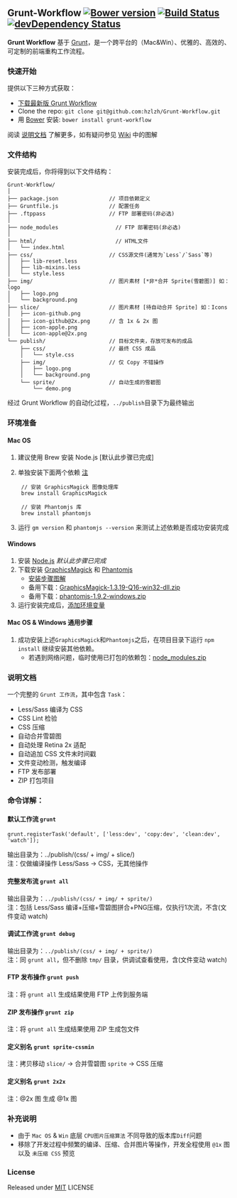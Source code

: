 ## Grunt-Workflow  [![Bower version](https://badge.fury.io/bo/grunt-workflow.png)](http://badge.fury.io/bo/grunt-workflow) [![Build Status](https://secure.travis-ci.org/hzlzh/Grunt-Workflow.png)](http://travis-ci.org/hzlzh/Grunt-Workflow) [![devDependency Status](https://david-dm.org/hzlzh/Grunt-Workflow/dev-status.png?theme=shields.io)](https://david-dm.org/hzlzh/Grunt-Workflow#info=devDependencies)

**Grunt Workflow** 基于 [Grunt]，是一个跨平台的（Mac&Win）、优雅的、高效的、可定制的前端重构工作流程。

### 快速开始

提供以下三种方式获取：

- [下载最新版 Grunt Workflow](https://github.com/hzlzh/Grunt-Workflow/archive/master.zip)
- Clone the repo: `git clone git@github.com:hzlzh/Grunt-Workflow.git`
- 用 [Bower](http://bower.io) 安装: `bower install grunt-workflow`

阅读 [说明文档] 了解更多，如有疑问参见 [Wiki] 中的图解

### 文件结构

安装完成后，你将得到以下文件结构：

```
Grunt-Workflow/
│
├── package.json                // 项目依赖定义
├── Gruntfile.js                // 配置任务
├── .ftppass                    // FTP 部署密码(非必选)
│
├── node_modules    			  // FTP 部署密码(非必选)
│
├── html/                   	  // HTML文件
│   └── index.html
├── css/                        // CSS源文件(通常为`Less`/`Sass`等)
│   ├── lib-reset.less
│   ├── lib-mixins.less
│   └── style.less
├── img/                        // 图片素材 [*非*合并 Sprite(雪碧图)] 如：logo
│   ├── logo.png
│   └── background.png
├── slice/                      // 图片素材 [待自动合并 Sprite] 如：Icons
│   ├── icon-github.png
│   ├── icon-github@2x.png      // 含 1x & 2x 图
│   ├── icon-apple.png
│   └── icon-apple@2x.png
└── publish/                    // 目标文件夹，存放可发布的成品
    ├── css/                    // 最终 CSS 成品
    │   └── style.css
    ├── img/                    // 仅 Copy 不错操作
    │   ├── logo.png
    │   └── background.png
    └── sprite/                 // 自动生成的雪碧图
        └── demo.png
```
经过 Grunt Workflow 的自动化过程，`../publish`目录下为最终输出

### 环境准备

#### Mac OS

1. 建议使用 Brew 安装 Node.js [默认此步骤已完成]
2. 单独安装下面两个依赖 [注](https://github.com/Ensighten/spritesmith#requirements)

        // 安装 GraphicsMagick 图像处理库
        brew install GraphicsMagick
        
        // 安装 Phantomjs 库
        brew install phantomjs

3. 运行 `gm version` 和 `phantomjs --version` 来测试上述依赖是否成功安装完成

#### Windows

1. 安装 [Node.js] *默认此步骤已完成*
2. 下载安装 [GraphicsMagick] 和 [Phantomjs]  
    * [安装步骤图解](https://github.com/hzlzh/Grunt-Workflow/issues/2)  
    * 备用下载：[GraphicsMagick-1.3.19-Q16-win32-dll.zip](https://raw.github.com/hzlzh/Grunt-Workflow/assets/download/GraphicsMagick-1.3.19-Q16-win32-dll.zip)
    * 备用下载：[phantomjs-1.9.2-windows.zip](https://raw.github.com/hzlzh/Grunt-Workflow/assets/download/phantomjs-1.9.2-windows.zip)
3. 运行安装完成后，[添加环境变量](https://www.evernote.com/shard/s50/sh/18f4d9ad-b55d-46e5-8fc4-a45452ccfdc9/0f4b9b7fe459888337f48689ced99068)

#### Mac OS & Windows 通用步骤

1. 成功安装上述`GraphicsMagick`和`Phantomjs`之后，在项目目录下运行 `npm install` 继续安装其他依赖。
    * 若遇到网络问题，临时使用已打包的依赖包：[node_modules.zip](https://raw.github.com/hzlzh/Grunt-Workflow/assets/download/node_modules.zip)

<a name="details"></a>
### 说明文档

一个完整的 `Grunt 工作流`，其中包含 `Task`：
    
* Less/Sass 编译为 CSS
* CSS Lint 检验
* CSS 压缩
* 自动合并雪碧图
* 自动处理 Retina 2x 适配
* 自动追加 CSS 文件末时间戳
* 文件变动检测，触发编译
* FTP 发布部署
* ZIP 打包项目

### 命令详解：

#### 默认工作流 `grunt`

`grunt.registerTask('default', ['less:dev', 'copy:dev', 'clean:dev', 'watch']);`

输出目录为：../publish/(css/ + img/ + slice/)  
注：仅做编译操作 Less/Sass -> CSS，无其他操作  


#### 完整发布流 `grunt all`

输出目录为：`../publish/(css/ + img/ + sprite/)`  
注：包括 Less/Sass 编译+压缩+雪碧图拼合+PNG压缩，仅执行1次流，不含(文件变动 watch)

#### 调试工作流 `grunt debug`

输出目录为：`../publish/(css/ + img/ + sprite/)`  
注：同 `grunt all`，但不删除 `tmp/` 目录，供调试查看使用，含(文件变动 watch)

#### FTP 发布操作 `grunt push`

注：将 `grunt all` 生成结果使用 FTP 上传到服务端

#### ZIP 发布操作 `grunt zip`

注：将 `grunt all` 生成结果使用 ZIP 生成包文件  

#### 定义别名 `grunt sprite-cssmin`

注：拷贝移动 `slice/` -> 合并雪碧图 `sprite` -> CSS 压缩

#### 定义别名 `grunt 2x2x`

注：@2x 图 生成 @1x 图


### 补充说明

* 由于 `Mac OS` & `Win` 底层 `CPU图片压缩算法` 不同导致的版本库`Diff`问题
* 移除了开发过程中频繁的编译、压缩、合并图片等操作，开发全程使用 `@1x` 图以及 `未压缩 CSS` 预览

### License

Released under [MIT] LICENSE

[MIT]: http://rem.mit-license.org/
[Grunt]: http://gruntjs.com/
[说明文档]: https://github.com/hzlzh/Grunt-Workflow#details
[Wiki]: https://github.com/hzlzh/Grunt-Workflow/issues
[Node.js]: http://nodejs.org/
[GraphicsMagick]: http://www.graphicsmagick.org/
[Phantomjs]: http://phantomjs.org/